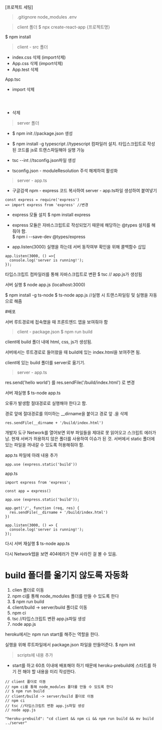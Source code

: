 [프로젝트 세팅]

> .gitignore
node_modules
.env

> client 폴더
$ npx create-react-app {프로젝트명}

$ npm install

> client - src 폴더
- index.css 삭제 (import삭제)
- App.css 삭제 (import삭제)
- App.test 삭제

App.tsc
- import 삭제
- <header></header> 삭제

> server 폴더
- $ npm init //package.json 생성

- $ npm install -g typescript //typescript 컴파일러 설치. 타입스크립트로 작성된 코드를 js로 트랜스파일해야 실행 가능

- tsc --int //tsconfig.json파일 생성

- tsconfig.json - moduleResolution 주석 해제하여 활성화

> server - app.ts

- 구글검색 npm - express 코드 복사하여
server - app.ts파일 생성하여 붙여넣기
```
const express = require('express')
=> import express from 'express' //변경
```

- express 모듈 설치 $ npm install express

- express 모듈은 자바스크립트로 작성되었기 때문에
해당하는 @types 설치를 해줘야 함.  
$ npm i --save-dev @types/express

- app.listen(3000) 실행을 하는데 서버 동작여부 확인을 위해
콜백함수 삽입

```
app.listen(3000, () =>{
  console.log('server is running!');
});
```

타입스크립트 컴파일러를 통해 자바스크립트로 변환
$ tsc // app.js가 생성됨

서버 실행
$ node app.js
(localhost:3000)

$ npm install -g ts-node
$ ts-node app.js //실행 시 트랜스파일링 및 실행을 자동으로 해줌


#배포

서버 루트경로에 접속했을 때 프론트엔드 앱을 보여줘야 함

> client - package.json
$ npm run build

client에 build 폴더 내에 html, css, js가 생성됨.

서버에서는 루트경로로 들어왔을 때 build에 있는 index.html을 보여주면 됨.

client에 있는 build 폴더를 server로 옮기기.

> server - app.ts

res.send('hello world') 를
res.sendFile('/build/index.html') 로 변경

서버 재실행
$ ts-node app.ts

오류가 발생함
절대경로로 실행해야 한다고 함.

경로 앞에 절대경로를 의미하는 __dirname을 붙이고 경로 앞 .을 삭제
```
res.sendFile(__dirname + '/build/index.html')
```

개발자 도구 Network를 열어보면 외부 파일들을 제대로 못 읽어오고 스크립트 에러가 남. 현재 서버가 허용하지 않은 폴더를 사용하여 이슈가 된 것. 서버에서 static 폴더에 있는 파일을 꺼내갈 수 있도록 허용해줘야 함.

app.ts 파일에 아래 내용 추가
```
app.use (express.static('build'))
```

app.ts
```
import express from 'express';

const app = express()

app.use (express.static('build'));

app.get('/', function (req, res) {
  res.sendFile(__dirname + '/build/index.html')
})

app.listen(3000, () => {
  console.log('server is running!');
});

```

다시 서버 재실행
$ ts-node app.ts

다시 Network탭을 보면 404에러가 전부 사라진 걸 볼 수 있음.


# build 폴더를 옮기지 않도록 자동화

1) clien 폴더로 이동
2) npm ci를 통해 node_modules 폴더를 만들 수 있도록 한다
3) $ npm run build
4) client/build -> server/build 폴더로 이동
5) npm ci
6) tsc //타입스크립트 변환 app.js파일 생성
7) node app.js

heroku에서는 npm run start를 해주는 역할을 한다.

실행을 위해 루트파일에서 package.json 파일을 만들어준다.
$ npm init

> scripts에 내용 추가
- start를 하고 60초 이내에 배포해야 하기 때문에
heroku-prebuild에 스타트를 하기 전 해야 할 내용을 미리 작성한다.
```
// client 폴더로 이동
// npm ci를 통해 node_modules 폴더를 만들 수 있도록 한다
// $ npm run build
// client/build -> server/build 폴더로 이동
// npm ci
// tsc //타입스크립트 변환 app.js파일 생성
// node app.js

"heroku-prebuild": "cd client && npm ci && npm run build && mv build ../server"
```
